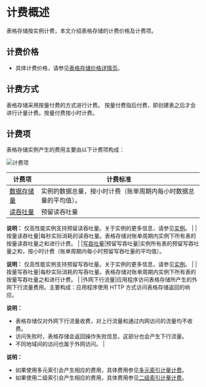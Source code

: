 # 计费概述

表格存储按实例计费，本文介绍表格存储的计费价格及计费项。

## 计费价格

-   具体计费价格，请参见[表格存储价格详情页](https://www.alibabacloud.com/product/table-store/pricing)。

## 计费方式

表格存储采用按量付费的方式进行计费。 按量付费指后付费，即创建表之后才会进行计量计费。按量付费按小时计费。

## 计费项

表格存储实例产生的费用主要由以下计费项构成：

![计费项](https://static-aliyun-doc.oss-accelerate.aliyuncs.com/assets/img/zh-CN/1247958951/p51901.png)

|计费项|计费标准|
|---|----|
|[数据存储量](/intl.zh-CN/产品定价/数据存储量.md)|实例的数据总量，按小时计费（账单周期内每小时数据总量的平均值）。 |
|[读吞吐量](/intl.zh-CN/功能介绍/基础概念/读写吞吐量.md)|预留读吞吐量|实例所有表的预留读吞吐量之和，按小时计费（账单周期内每小时预留读吞吐量的平均值）。

**说明：** 仅高性能实例支持预留读吞吐量。关于实例的更多信息，请参见[实例](/intl.zh-CN/功能介绍/基础概念/实例.md)。 |
|按量读吞吐量|每秒实际消耗的读吞吐量。表格存储对账单周期内实例下所有表的按量读吞吐量之和进行计费。 |
|[写吞吐量](/intl.zh-CN/功能介绍/基础概念/读写吞吐量.md)|预留写吞吐量|实例所有表的预留写吞吐量之和，按小时计费（账单周期内每小时预留写吞吐量的平均值）。

**说明：** 仅高性能实例支持预留写吞吐量。关于实例的更多信息，请参见[实例](/intl.zh-CN/功能介绍/基础概念/实例.md)。 |
|按量写吞吐量|每秒实际消耗的写吞吐量。表格存储对账单周期内实例下所有表的按量写吞吐量之和进行计费。 |
|外网下行流量|应用程序访问表格存储所产生的外网下行流量费用。主要构成：应用程序使用 HTTP 方式访问表格存储返回的响应。

**说明：**

-   表格存储仅对外网下行流量收费，对上行流量和通过内网访问的流量均不收费。
-   访问失败时，表格存储会返回操作失败信息，这部分也会产生下行流量。
-   不同地域间的访问也属于外网访问。 |

**说明：**

-   如果使用多元索引会产生相应的费用，具体费用参见[多元索引计量计费](/intl.zh-CN/产品定价/多元索引计量计费.md)。
-   如果使用二级索引会产生相应的费用，具体费用参见[二级索引计量计费](/intl.zh-CN/产品定价/二级索引计量计费.md)。

